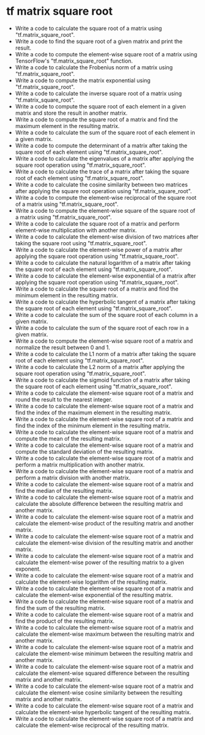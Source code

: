 # tf matrix square root

- Write a code to calculate the square root of a matrix using "tf.matrix_square_root".
- Write a code to find the square root of a given matrix and print the result.
- Write a code to compute the element-wise square root of a matrix using TensorFlow's "tf.matrix_square_root" function.
- Write a code to calculate the Frobenius norm of a matrix using "tf.matrix_square_root".
- Write a code to compute the matrix exponential using "tf.matrix_square_root".
- Write a code to calculate the inverse square root of a matrix using "tf.matrix_square_root".
- Write a code to compute the square root of each element in a given matrix and store the result in another matrix.
- Write a code to compute the square root of a matrix and find the maximum element in the resulting matrix.
- Write a code to calculate the sum of the square root of each element in a given matrix.
- Write a code to compute the determinant of a matrix after taking the square root of each element using "tf.matrix_square_root".
- Write a code to calculate the eigenvalues of a matrix after applying the square root operation using "tf.matrix_square_root".
- Write a code to calculate the trace of a matrix after taking the square root of each element using "tf.matrix_square_root".
- Write a code to calculate the cosine similarity between two matrices after applying the square root operation using "tf.matrix_square_root".
- Write a code to compute the element-wise reciprocal of the square root of a matrix using "tf.matrix_square_root".
- Write a code to compute the element-wise square of the square root of a matrix using "tf.matrix_square_root".
- Write a code to calculate the square root of a matrix and perform element-wise multiplication with another matrix.
- Write a code to calculate the element-wise division of two matrices after taking the square root using "tf.matrix_square_root".
- Write a code to calculate the element-wise power of a matrix after applying the square root operation using "tf.matrix_square_root".
- Write a code to calculate the natural logarithm of a matrix after taking the square root of each element using "tf.matrix_square_root".
- Write a code to calculate the element-wise exponential of a matrix after applying the square root operation using "tf.matrix_square_root".
- Write a code to calculate the square root of a matrix and find the minimum element in the resulting matrix.
- Write a code to calculate the hyperbolic tangent of a matrix after taking the square root of each element using "tf.matrix_square_root".
- Write a code to calculate the sum of the square root of each column in a given matrix.
- Write a code to calculate the sum of the square root of each row in a given matrix.
- Write a code to compute the element-wise square root of a matrix and normalize the result between 0 and 1.
- Write a code to calculate the L1 norm of a matrix after taking the square root of each element using "tf.matrix_square_root".
- Write a code to calculate the L2 norm of a matrix after applying the square root operation using "tf.matrix_square_root".
- Write a code to calculate the sigmoid function of a matrix after taking the square root of each element using "tf.matrix_square_root".
- Write a code to calculate the element-wise square root of a matrix and round the result to the nearest integer.
- Write a code to calculate the element-wise square root of a matrix and find the index of the maximum element in the resulting matrix.
- Write a code to calculate the element-wise square root of a matrix and find the index of the minimum element in the resulting matrix.
- Write a code to calculate the element-wise square root of a matrix and compute the mean of the resulting matrix.
- Write a code to calculate the element-wise square root of a matrix and compute the standard deviation of the resulting matrix.
- Write a code to calculate the element-wise square root of a matrix and perform a matrix multiplication with another matrix.
- Write a code to calculate the element-wise square root of a matrix and perform a matrix division with another matrix.
- Write a code to calculate the element-wise square root of a matrix and find the median of the resulting matrix.
- Write a code to calculate the element-wise square root of a matrix and calculate the absolute difference between the resulting matrix and another matrix.
- Write a code to calculate the element-wise square root of a matrix and calculate the element-wise product of the resulting matrix and another matrix.
- Write a code to calculate the element-wise square root of a matrix and calculate the element-wise division of the resulting matrix and another matrix.
- Write a code to calculate the element-wise square root of a matrix and calculate the element-wise power of the resulting matrix to a given exponent.
- Write a code to calculate the element-wise square root of a matrix and calculate the element-wise logarithm of the resulting matrix.
- Write a code to calculate the element-wise square root of a matrix and calculate the element-wise exponential of the resulting matrix.
- Write a code to calculate the element-wise square root of a matrix and find the sum of the resulting matrix.
- Write a code to calculate the element-wise square root of a matrix and find the product of the resulting matrix.
- Write a code to calculate the element-wise square root of a matrix and calculate the element-wise maximum between the resulting matrix and another matrix.
- Write a code to calculate the element-wise square root of a matrix and calculate the element-wise minimum between the resulting matrix and another matrix.
- Write a code to calculate the element-wise square root of a matrix and calculate the element-wise squared difference between the resulting matrix and another matrix.
- Write a code to calculate the element-wise square root of a matrix and calculate the element-wise cosine similarity between the resulting matrix and another matrix.
- Write a code to calculate the element-wise square root of a matrix and calculate the element-wise hyperbolic tangent of the resulting matrix.
- Write a code to calculate the element-wise square root of a matrix and calculate the element-wise reciprocal of the resulting matrix.